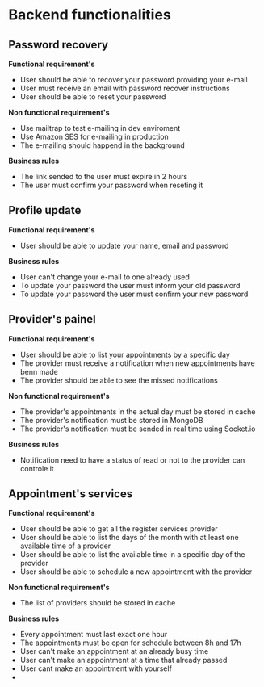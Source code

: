 # Backend functionalities

## Password recovery

**Functional requirement's**

- User should be able to recover your password providing your e-mail
- User must receive an email with password recover instructions
- User should be able to reset your password

**Non functional requirement's**

- Use mailtrap to test e-mailing in dev enviroment
- Use Amazon SES for e-mailing in production
- The e-mailing should happend in the background

**Business rules**

- The link sended to the user must expire in 2 hours
- The user must confirm your password when reseting it

## Profile update

**Functional requirement's**

- User should be able to update your name, email and password

**Business rules**

- User can't change your e-mail to one already used
- To update your password the user must inform your old password
- To update your password the user must confirm your new password

## Provider's painel

**Functional requirement's**

- User should be able to list your appointments by a specific day
- The provider must receive a notification when new appointments have benn made
- The provider should be able to see the missed notifications

**Non functional requirement's**

- The provider's appointments in the actual day must be stored in cache
- The provider's notification must be stored in MongoDB
- The provider's notification  must be sended in real time using Socket.io

**Business rules**

- Notification need to have a status of read or not to the provider can controle it

## Appointment's services

**Functional requirement's**

- User should be able to get all the register services provider
- User should be able to list the days of the month with at least one available time of a provider
- User should be able to list the available time in a specific day of the provider
- User should be able to schedule a new appointment with the provider

**Non functional requirement's**

- The list of providers should be stored in cache

**Business rules**

- Every appointment must last exact one hour
- The appointments must be open for schedule between 8h and 17h
- User can't make an appointment at an already busy time 
- User can't make an appointment at a time that already passed
- User cant make an appointment with yourself
-  
